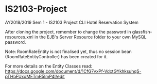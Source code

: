 # IS2103-Project
AY2018/2019 Sem 1 - IS2103 Project CLI Hotel Reservation System

After cloning the project, remember to change the password in glassfish-resources.xml in the EJB's Server Resource folder to your own MySQL password.

Note: RoomRateEntity is not finalised yet, thus no session bean (RoomRateEntityController) has been created for it.

For more details on the Entity Classes read: https://docs.google.com/document/d/1CfG7vxPf-VdctGYkhksuhqS-pTHbFUxoMETmR5lmP4I/edit
